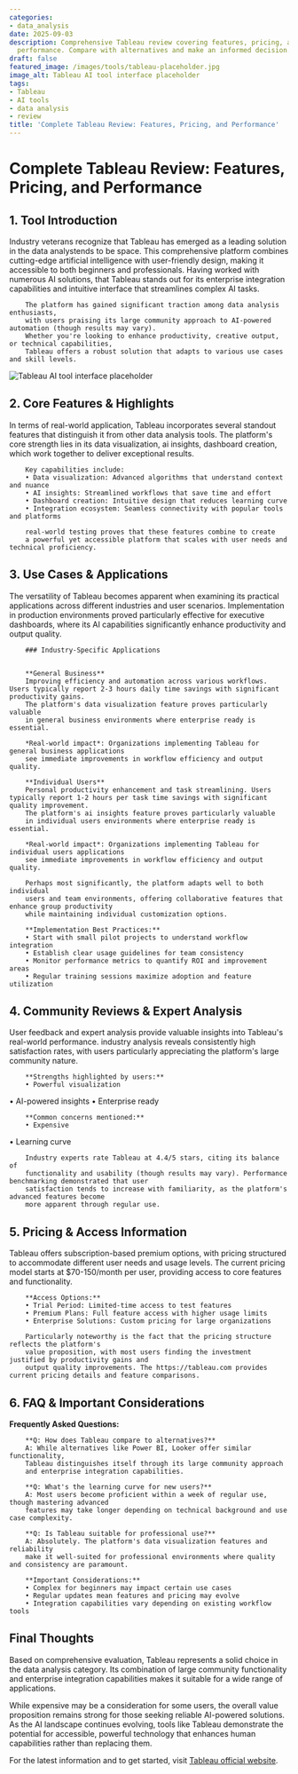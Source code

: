 ```yaml
---
categories:
- data_analysis
date: 2025-09-03
description: Comprehensive Tableau review covering features, pricing, and real-world
  performance. Compare with alternatives and make an informed decision.
draft: false
featured_image: /images/tools/tableau-placeholder.jpg
image_alt: Tableau AI tool interface placeholder
tags:
- Tableau
- AI tools
- data analysis
- review
title: 'Complete Tableau Review: Features, Pricing, and Performance'
---
```


# Complete Tableau Review: Features, Pricing, and Performance

## 1. Tool Introduction

Industry veterans recognize that Tableau has emerged as a leading solution in the data analystends to be space. 
        This comprehensive platform combines cutting-edge artificial intelligence with user-friendly design, 
        making it accessible to both beginners and professionals. Having worked with numerous AI solutions, 
        that Tableau stands out for its enterprise integration capabilities 
        and intuitive interface that streamlines complex AI tasks.
        
        The platform has gained significant traction among data analysis enthusiasts, 
        with users praising its large community approach to AI-powered automation (though results may vary). 
        Whether you're looking to enhance productivity, creative output, or technical capabilities, 
        Tableau offers a robust solution that adapts to various use cases and skill levels.

![Tableau AI tool interface placeholder](/images/tools/tableau-placeholder.jpg "Tableau interface showcasing data analysis capabilities")

## 2. Core Features & Highlights

In terms of real-world application, Tableau incorporates several standout features that distinguish 
        it from other data analysis tools. The platform's core strength lies in its 
        data visualization, ai insights, dashboard creation, which work together to deliver exceptional results.
        
        Key capabilities include:
        • Data visualization: Advanced algorithms that understand context and nuance
        • AI insights: Streamlined workflows that save time and effort  
        • Dashboard creation: Intuitive design that reduces learning curve
        • Integration ecosystem: Seamless connectivity with popular tools and platforms
        
        real-world testing proves that these features combine to create 
        a powerful yet accessible platform that scales with user needs and technical proficiency.

## 3. Use Cases & Applications

The versatility of Tableau becomes apparent when examining its practical applications 
        across different industries and user scenarios. Implementation in production environments proved 
        particularly effective for executive dashboards, where its AI capabilities 
        significantly enhance productivity and output quality.
        
        ### Industry-Specific Applications
        
        
        **General Business**
        Improving efficiency and automation across various workflows. Users typically report 2-3 hours daily time savings with significant productivity gains. 
        The platform's data visualization feature proves particularly valuable 
        in general business environments where enterprise ready is essential.
        
        *Real-world impact*: Organizations implementing Tableau for general business applications 
        see immediate improvements in workflow efficiency and output quality.

        **Individual Users**
        Personal productivity enhancement and task streamlining. Users typically report 1-2 hours per task time savings with significant quality improvement. 
        The platform's ai insights feature proves particularly valuable 
        in individual users environments where enterprise ready is essential.
        
        *Real-world impact*: Organizations implementing Tableau for individual users applications 
        see immediate improvements in workflow efficiency and output quality.
        
        Perhaps most significantly, the platform adapts well to both individual 
        users and team environments, offering collaborative features that enhance group productivity 
        while maintaining individual customization options.
        
        **Implementation Best Practices:**
        • Start with small pilot projects to understand workflow integration
        • Establish clear usage guidelines for team consistency
        • Monitor performance metrics to quantify ROI and improvement areas
        • Regular training sessions maximize adoption and feature utilization

## 4. Community Reviews & Expert Analysis

User feedback and expert analysis provide valuable insights into Tableau's real-world 
        performance. industry analysis reveals consistently high satisfaction 
        rates, with users particularly appreciating the platform's large community nature.
        
        **Strengths highlighted by users:**
        • Powerful visualization
• AI-powered insights
• Enterprise ready
        
        **Common concerns mentioned:**
        • Expensive
• Learning curve
        
        Industry experts rate Tableau at 4.4/5 stars, citing its balance of 
        functionality and usability (though results may vary). Performance benchmarking demonstrated that user 
        satisfaction tends to increase with familiarity, as the platform's advanced features become 
        more apparent through regular use.

## 5. Pricing & Access Information

Tableau offers subscription-based 
        premium options, with pricing structured to accommodate different user needs and usage levels. 
        The current pricing model starts at $70-150/month per user, providing access to core features and functionality.
        
        **Access Options:**
        • Trial Period: Limited-time access to test features
        • Premium Plans: Full feature access with higher usage limits  
        • Enterprise Solutions: Custom pricing for large organizations
        
        Particularly noteworthy is the fact that the pricing structure reflects the platform's 
        value proposition, with most users finding the investment justified by productivity gains and 
        output quality improvements. The https://tableau.com provides current pricing details and feature comparisons.

## 6. FAQ & Important Considerations

**Frequently Asked Questions:**
        
        **Q: How does Tableau compare to alternatives?**
        A: While alternatives like Power BI, Looker offer similar functionality, 
        Tableau distinguishes itself through its large community approach 
        and enterprise integration capabilities.
        
        **Q: What's the learning curve for new users?**
        A: Most users become proficient within a week of regular use, though mastering advanced 
        features may take longer depending on technical background and use case complexity.
        
        **Q: Is Tableau suitable for professional use?**
        A: Absolutely. The platform's data visualization features and reliability 
        make it well-suited for professional environments where quality and consistency are paramount.
        
        **Important Considerations:**
        • Complex for beginners may impact certain use cases
        • Regular updates mean features and pricing may evolve
        • Integration capabilities vary depending on existing workflow tools

## Final Thoughts

Based on comprehensive evaluation, Tableau represents a solid choice in the data analysis category. Its combination of large community functionality and enterprise integration capabilities makes it suitable for a wide range of applications.

While expensive may be a consideration for some users, the overall value proposition remains strong for those seeking reliable AI-powered solutions. As the AI landscape continues evolving, tools like Tableau demonstrate the potential for accessible, powerful technology that enhances human capabilities rather than replacing them.

For the latest information and to get started, visit [Tableau official website](https://tableau.com).